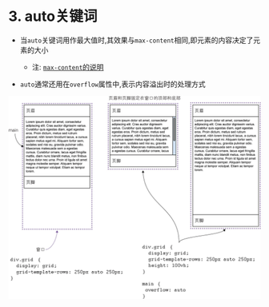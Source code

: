 # 3. auto关键词

- 当`auto`关键词用作最大值时,其效果与`max-content`相同,即元素的内容决定了元素的大小
  - 注: [`max-content`的说明](https://developer.mozilla.org/zh-CN/docs/Web/CSS/max-content)

- `auto`通常还用在`overflow`属性中,表示内容溢出时的处理方式

![overflow属性值为auto时的示例](../img/overflow属性值为auto时的示例.png)
